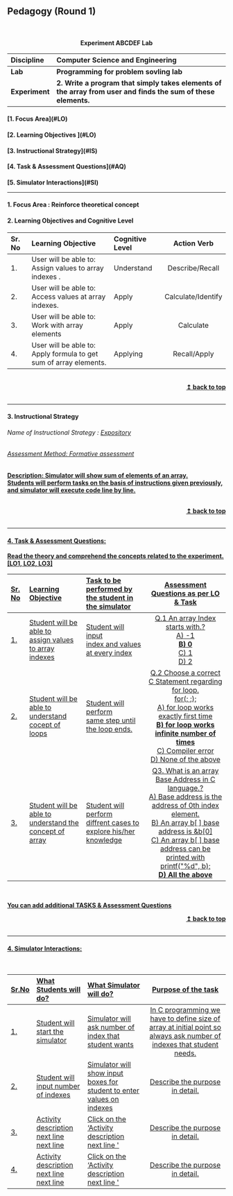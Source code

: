 ## Pedagogy (Round 1)
<p align="center">

<br>
<br>
<b> Experiment ABCDEF Lab  <a name="top"></a> <br>
</p>

<b>Discipline | <b>Computer Science and Engineering
:--|:--|
<b> Lab | <b> Programming for problem sovling lab
<b> Experiment|     <b> 2. Write a program that simply takes elements of the array from user and finds the sum of these elements.


<h4> [1. Focus Area](#LO)
<h4> [2. Learning Objectives ](#LO)
<h4> [3. Instructional Strategy](#IS)
<h4> [4. Task & Assessment Questions](#AQ)
<h4> [5. Simulator Interactions](#SI)
<hr>

<a name="LO"></a>
#### 1. Focus Area :  Reinforce theoretical concept

#### 2. Learning Objectives and Cognitive Level


Sr. No |	Learning Objective	| Cognitive Level | Action Verb
:--|:--|:--|:-:
1.| User will be able to: <br>Assign values to array indexes . | Understand | Describe/Recall
2.| User will be able to: <br>Access values at array indexes. | Apply | Calculate/Identify
3.| User will be able to: <br>Work with array elements  <br>| Apply | Calculate 
4.| User will be able to: <br>Apply formula to get sum of array elements. | Applying | Recall/Apply


<br/>
<div align="right">
    <b><a href="#top">↥ back to top</a></b>
</div>
<br/>
<hr>

<a name="IS"></a>
#### 3. Instructional Strategy
###### Name of Instructional Strategy  :    <u> Expository
###### Assessment Method: Formative assessment 

<u> <b>Description: </b> Simulator will show sum of elements of an array. </u>
<br>
 Students will perform tasks on the basis of instructions given previously, and simulator will execute code line by line.

<br/>
<div align="right">
    <b><a href="#top">↥ back to top</a></b>
</div>
<br/>
<hr>

<a name="AQ"></a>
#### 4. Task & Assessment Questions:

Read the theory and comprehend the concepts related to the experiment. [LO1, LO2, LO3]
<br>

Sr. No |	Learning Objective	| Task to be performed by <br> the student  in the simulator | Assessment Questions as per LO & Task
:--|:--|:--|:-:
1.| Student will be able to <br> assign values to  array indexes  | Student will input <br>index and values at every index | Q.1 An array Index starts with.?<br> A) -1 <br><b>B) 0 </b><br> C) 1 <br> D) 2
2.| Student will be able to <br> understand cocept of loops | Student will perform<br>same step until the loop ends. | Q.2 Choose a correct C Statement regarding for loop.<br>for(; ;);<br> A) for loop works exactly first time <br> <b> B) for loop works infinite number of times </b><br> C) Compiler error <br> D) None of the above
3.| Student will be able to <br> understand the concept of array | Student will perform <br> diffrent cases to explore his/her knowledge | Q3. What is an array Base Address in C language.? <br> A) Base address is the address of 0th index element. <br> B) An array b[ ] base address is &amp;b[0] <br> C) An array b[ ] base address can be printed with printf("%d", b); <br> <b> D) All the above </b>

 <br>

 <u> You can add additional TASKS & Assessment Questions <u>
<br/>
<div align="right">
    <b><a href="#top">↥ back to top</a></b>
</div>
<br/>
<hr>

<a name="SI"></a>

#### 4. Simulator Interactions:
<br>

Sr.No | What Students will do? |	What Simulator will do?	| Purpose of the task
:--|:--|:--|:--:
1.| Student will start the simulator  | Simulator will ask number of index that student wants  |In C programming we have to define size of array at initial point so always ask number of indexes that student needs.
2.| Student will input number of indexes | Simulator will show input boxes for student to enter values on indexes  | Describe the purpose in detail.
3.| Activity description <br> next line <br> next line | Click on the ‘Activity description <br> next line  '  | Describe the purpose in detail.
4.| Activity description <br> next line <br> next line | Click on the ‘Activity description <br> next line  '  | Describe the purpose in detail.
